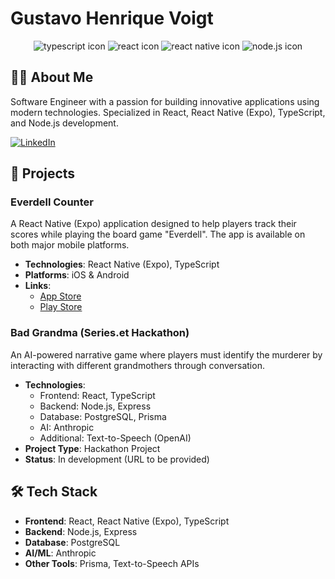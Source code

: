 # Gustavo Henrique Voigt

<div align="center">
  <img src="https://img.shields.io/badge/TypeScript-007ACC?style=for-the-badge&logo=typescript&logoColor=white" alt="typescript icon" />
  <img src="https://img.shields.io/badge/React-20232A?style=for-the-badge&logo=react&logoColor=61DAFB" alt="react icon" />
  <img src="https://img.shields.io/badge/React_Native-20232A?style=for-the-badge&logo=react&logoColor=61DAFB" alt="react native icon" />
  <img src="https://img.shields.io/badge/Node.js-43853D?style=for-the-badge&logo=node.js&logoColor=white" alt="node.js icon" />
</div>

## 👨‍💻 About Me

Software Engineer with a passion for building innovative applications using modern technologies. Specialized in React, React Native (Expo), TypeScript, and Node.js development.

[![LinkedIn](https://img.shields.io/badge/LinkedIn-0077B5?style=for-the-badge&logo=linkedin&logoColor=white)](https://br.linkedin.com/in/gustavo-voigt-129406106)

## 🚀 Projects

### Everdell Counter
A React Native (Expo) application designed to help players track their scores while playing the board game "Everdell". The app is available on both major mobile platforms.

- **Technologies**: React Native (Expo), TypeScript
- **Platforms**: iOS & Android
- **Links**:
  - [App Store](https://apps.apple.com/br/app/everdell-score/id6740638555)
  - [Play Store](https://play.google.com/store/apps/details?id=com.voigtitos.everdellcounter)

### Bad Grandma (Series.et Hackathon)
An AI-powered narrative game where players must identify the murderer by interacting with different grandmothers through conversation.

- **Technologies**: 
  - Frontend: React, TypeScript
  - Backend: Node.js, Express
  - Database: PostgreSQL, Prisma
  - AI: Anthropic
  - Additional: Text-to-Speech (OpenAI)
- **Project Type**: Hackathon Project
- **Status**: In development (URL to be provided)

## 🛠️ Tech Stack

- **Frontend**: React, React Native (Expo), TypeScript
- **Backend**: Node.js, Express
- **Database**: PostgreSQL
- **AI/ML**: Anthropic
- **Other Tools**: Prisma, Text-to-Speech APIs
